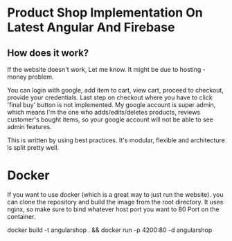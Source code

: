 Product Shop Implementation On Latest Angular And Firebase 
=============================================================

How does it work?
----------------
If the website doesn't work, Let me know. It might be due to hosting - money problem.

You can login with google, add item to cart, view cart, proceed to checkout, provide your credentials. Last step on checkout where you have to click 'final buy' button is not implemented. My google account is super admin, which means I'm the one who adds/edits/deletes products, reviews customer's bought items, so your google account will not be able to see admin features.

This is written by using best practices. It's modular, flexible and architecture is split pretty well.

Docker
======

If you want to use docker (which is a great way to just run the website). you can clone the repository and build the image from the root directory. It uses nginx, so make sure to bind whatever host port you want to 80 Port on the container.

docker build -t angularshop . && docker run -p 4200:80 -d angularshop

